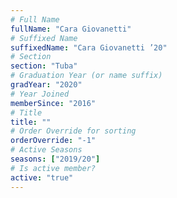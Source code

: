 ```yaml
---
# Full Name
fullName: "Cara Giovanetti"
# Suffixed Name
suffixedName: "Cara Giovanetti ’20"
# Section
section: "Tuba"
# Graduation Year (or name suffix)
gradYear: "2020"
# Year Joined
memberSince: "2016"
# Title
title: ""
# Order Override for sorting
orderOverride: "-1"
# Active Seasons
seasons: ["2019/20"]
# Is active member?
active: "true"
---
```


